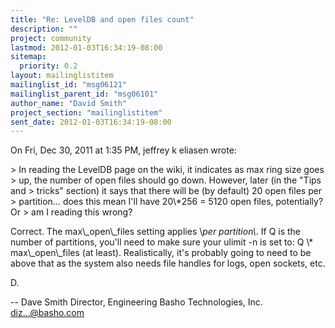 ```yaml
---
title: "Re: LevelDB and open files count"
description: ""
project: community
lastmod: 2012-01-03T16:34:19-08:00
sitemap:
  priority: 0.2
layout: mailinglistitem
mailinglist_id: "msg06121"
mailinglist_parent_id: "msg06101"
author_name: "David Smith"
project_section: "mailinglistitem"
sent_date: 2012-01-03T16:34:19-08:00
---
```



On Fri, Dec 30, 2011 at 1:35 PM, jeffrey k eliasen  wrote:

&gt; In reading the LevelDB page on the wiki, it indicates as max ring size goes 
&gt; up, the number of open files should go down. However, later (in the "Tips and 
&gt; tricks" section) it says that there will be (by default) 20 open files per 
&gt; partition… does this mean I'll have 20\\*256 = 5120 open files, potentially? Or 
&gt; am I reading this wrong?

Correct. The max\\_open\\_files setting applies \\_per partition\\_. If Q is
the number of partitions, you'll need to make sure your ulimit -n is
set to: Q \\* max\\_open\\_files (at least). Realistically, it's probably
going to need to be above that as the system also needs file handles
for logs, open sockets, etc.

D.

-- 
Dave Smith
Director, Engineering
Basho Technologies, Inc.
diz...@basho.com

